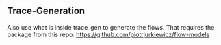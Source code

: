 ## Trace-Generation

Also use what is inside trace_gen to generate the flows. That requires the package from this repo:
https://github.com/piotrjurkiewicz/flow-models
